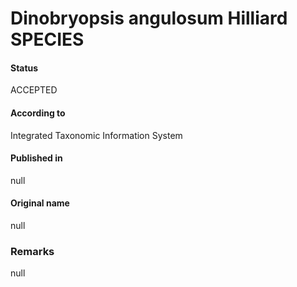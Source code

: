 Dinobryopsis angulosum Hilliard SPECIES
=======

#### Status
ACCEPTED

#### According to
Integrated Taxonomic Information System

#### Published in
null

#### Original name
null

### Remarks
null